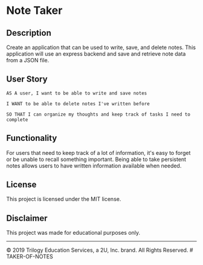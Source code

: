 # Note Taker

## Description

Create an application that can be used to write, save, and delete notes. This application will use an express backend and save and retrieve note data from a JSON file.

## User Story
```
AS A user, I want to be able to write and save notes

I WANT to be able to delete notes I've written before

SO THAT I can organize my thoughts and keep track of tasks I need to complete
```
## Functionality

For users that need to keep track of a lot of information, it's easy to forget or be unable to recall something important. Being able to take persistent notes allows users to have written information available when needed.


## License

This project is licensed under the MIT license.

## Disclaimer

This project was made for educational purposes only.

- - -
© 2019 Trilogy Education Services, a 2U, Inc. brand. All Rights Reserved.
#   T A K E R - O F - N O T E S 
 
 